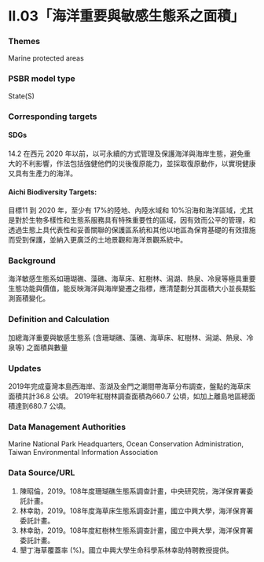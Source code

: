 # II.03「海洋重要與敏感生態系之面積」

<script type="text/javascript" src="http://cdn.mathjax.org/mathjax/latest/MathJax.js?config=TeX-AMS-MML_HTMLorMML"></script>

### Themes
Marine protected areas
### PSBR model type
State(S)
### Corresponding targets
#### SDGs
14.2 在西元 2020 年以前，以可永續的方式管理及保護海洋與海岸生態，避免重大的不利影響，作法包括強健他們的災後復原能力，並採取復原動作，以實現健康又具有生產力的海洋。
#### Aichi Biodiversity Targets:
目標11 到 2020 年，至少有 17%的陸地、內陸水域和 10%沿海和海洋區域，尤其是對於生物多樣性和生態系服務具有特殊重要性的區域，因有效而公平的管理，和透過生態上具代表性和妥善關聯的保護區系統和其他以地區為保育基礎的有效措施而受到保護，並納入更廣泛的土地景觀和海洋景觀系統中。
### Background
海洋敏感生態系如珊瑚礁、藻礁、海草床、紅樹林、潟湖、熱泉、冷泉等極具重要生態功能與價值，能反映海洋與海岸變遷之指標，應清楚劃分其面積大小並長期監測面積變化。
### Definition and Calculation
加總海洋重要與敏感生態系 (含珊瑚礁、藻礁、海草床、紅樹林、潟湖、熱泉、冷泉等) 之面積與數量
### Updates
2019年完成臺灣本島西海岸、澎湖及金門之潮間帶海草分布調查，盤點的海草床面積共計36.8 公頃。 2019年紅樹林調查面積為660.7 公頃，如加上離島地區總面積達到680.7 公頃。
### Data Management Authorities
Marine National Park Headquarters, Ocean Conservation Administration, Taiwan Environmental Information Association
### Data Source/URL
1. 陳昭倫，2019。108年度珊瑚礁生態系調查計畫，中央研究院，海洋保育署委託計畫。
2. 林幸助，2019。108年度海草床生態系調查計畫，國立中興大學，海洋保育署委託計畫。
3. 林幸助，2019。108年度紅樹林生態系調查計畫，國立中興大學，海洋保育署委託計畫。
4. 墾丁海草覆蓋率 (%)。國立中興大學生命科學系林幸助特聘教授提供。